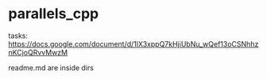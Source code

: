# parallels_cpp
tasks: https://docs.google.com/document/d/1lX3xppQ7kHjiUbNu_wQef13oCSNhhznKCjoQRvvMwzM

readme.md are inside dirs
